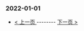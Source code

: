 ### 2022-01-01 
 

- [ < 上一页 ](https://github.com/able8/weibo-hot-record/blob/master/2021-12-31.md) -------- [ 下一页 > ](https://github.com/able8/weibo-hot-record/blob/master/2022-01-02.md)